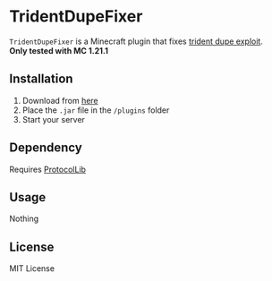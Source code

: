 # TridentDupeFixer

`TridentDupeFixer` is a Minecraft plugin that fixes [trident dupe exploit](https://github.com/Killetx/TridentDupe).  
**Only tested with MC 1.21.1**

## Installation

1. Download from [here](https://github.com/simnple/TridentDupeFixer/releases/tag/v1.0)
2. Place the `.jar` file in the `/plugins` folder
3. Start your server

## Dependency

Requires [ProtocolLib](https://www.spigotmc.org/resources/protocollib.1997/)

## Usage

Nothing

## License

MIT License

